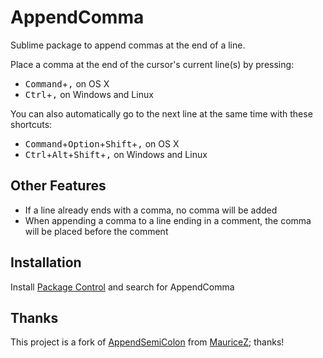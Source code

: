 # AppendComma
Sublime package to append commas at the end of a line.

Place a comma at the end of the cursor's current line(s) by pressing:
+ <kbd>Command</kbd>+<kbd>,</kbd> on OS X
+ <kbd>Ctrl</kbd>+<kbd>,</kbd> on Windows and Linux

You can also automatically go to the next line at the same time with these shortcuts:
+ <kbd>Command</kbd>+<kbd>Option</kbd>+<kbd>Shift</kbd>+<kbd>,</kbd> on OS X
+ <kbd>Ctrl</kbd>+<kbd>Alt</kbd>+<kbd>Shift</kbd>+<kbd>,</kbd> on Windows and Linux

## Other Features
+ If a line already ends with a comma, no comma will be added
+ When appending a comma to a line ending in a comment, the comma will be placed before the comment

## Installation

Install [Package Control](https://packagecontrol.io/installation) and search for AppendComma

## Thanks

This project is a fork of [AppendSemiColon](https://github.com/MauriceZ/AppendSemiColon) from [MauriceZ](https://github.com/MauriceZ); thanks!
